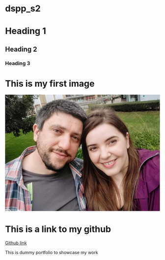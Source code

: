 # dspp_s2
# Heading 1
## Heading 2
### Heading 3
# This is my first image

![image](images/118607990_10158894281252022_2887958017542155055_n.jpg)

# This is a link to my github

[Github link](https://github.com/orionmc)




This is dummy portfolio to showcase my work
